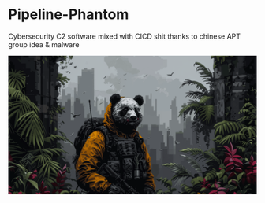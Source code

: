 # Pipeline-Phantom
Cybersecurity C2 software mixed with CICD shit thanks to chinese APT group idea &amp; malware

![](./.github/banner.png)